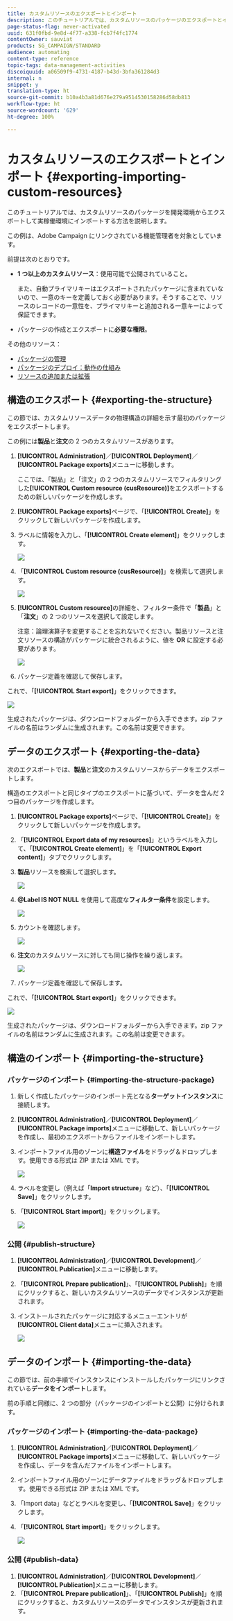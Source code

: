 ```yaml
---
title: カスタムリソースのエクスポートとインポート
description: このチュートリアルでは、カスタムリソースのパッケージのエクスポートとインポートの方法について説明します。
page-status-flag: never-activated
uuid: 631f0fbd-9e8d-4f77-a338-fcb7f4fc1774
contentOwner: sauviat
products: SG_CAMPAIGN/STANDARD
audience: automating
content-type: reference
topic-tags: data-management-activities
discoiquuid: a06509f9-4731-4187-b43d-3bfa361284d3
internal: n
snippet: y
translation-type: ht
source-git-commit: b10a4b3a81d676e279a9514530158286d58db813
workflow-type: ht
source-wordcount: '629'
ht-degree: 100%

---
```



# カスタムリソースのエクスポートとインポート {#exporting-importing-custom-resources}

このチュートリアルでは、カスタムリソースのパッケージを開発環境からエクスポートして実稼働環境にインポートする方法を説明します。

この例は、Adobe Campaign にリンクされている機能管理者を対象としています。

前提は次のとおりです。

* **1 つ以上のカスタムリソース**：使用可能で公開されていること。

   また、自動プライマリキーはエクスポートされたパッケージに含まれていないので、一意のキーを定義しておく必要があります。そうすることで、リソースのレコードの一意性を、プライマリキーと追加される一意キーによって保証できます。
* パッケージの作成とエクスポートに&#x200B;**必要な権限**。

その他のリソース：

* [パッケージの管理](../../automating/using/managing-packages.md)
* [パッケージのデプロイ：動作の仕組み](../../developing/using/data-model-concepts.md)
* [リソースの追加または拡張](../../developing/using/key-steps-to-add-a-resource.md)

## 構造のエクスポート {#exporting-the-structure}

この節では、カスタムリソースデータの物理構造の詳細を示す最初のパッケージをエクスポートします。

この例には&#x200B;**製品**&#x200B;と&#x200B;**注文**&#x200B;の 2 つのカスタムリソースがあります。

1. **[!UICONTROL Administration]**／**[!UICONTROL Deployment]**／**[!UICONTROL Package exports]**&#x200B;メニューに移動します。

   ここでは、「製品」と「注文」の 2 つのカスタムリソースでフィルタリングした&#x200B;**[!UICONTROL Custom resource (cusResource)]**&#x200B;をエクスポートするための新しいパッケージを作成します。

1. **[!UICONTROL Package exports]**&#x200B;ページで、「**[!UICONTROL Create]**」をクリックして新しいパッケージを作成します。
1. ラベルに情報を入力し、「**[!UICONTROL Create element]**」をクリックします。

   ![](assets/cusresources_export1.png)

1. 「**[!UICONTROL Custom resource (cusResource)]**」を検索して選択します。

   ![](assets/cusresources_export2.png)

1. **[!UICONTROL Custom resource]**&#x200B;の詳細を、フィルター条件で「**製品**」と「**注文**」の 2 つのリソースを選択して設定します。

   注意：論理演算子を変更することを忘れないでください。製品リソースと注文リソースの構造がパッケージに統合されるように、値を **OR** に設定する必要があります。

   ![](assets/cusresources_export3.png)

1. パッケージ定義を確認して保存します。

これで、「**[!UICONTROL Start export]**」をクリックできます。

![](assets/cusresources_export4.png)

生成されたパッケージは、ダウンロードフォルダーから入手できます。zip ファイルの名前はランダムに生成されます。この名前は変更できます。

## データのエクスポート {#exporting-the-data}

次のエクスポートでは、**製品**&#x200B;と&#x200B;**注文**&#x200B;のカスタムリソースからデータをエクスポートします。

構造のエクスポートと同じタイプのエクスポートに基づいて、データを含んだ 2 つ目のパッケージを作成します。

1. **[!UICONTROL Package exports]**&#x200B;ページで、「**[!UICONTROL Create]**」をクリックして新しいパッケージを作成します。
1. 「**[!UICONTROL Export data of my resources]**」というラベルを入力して、「**[!UICONTROL Create element]**」を「**[!UICONTROL Export content]**」タブでクリックします。
1. **製品**&#x200B;リソースを検索して選択します。

   ![](assets/cusresources_exportdata1.png)

1. **@Label IS NOT NULL** を使用して高度な&#x200B;**フィルター条件**&#x200B;を設定します。

   ![](assets/cusresources_exportdata2.png)

1. カウントを確認します。

   ![](assets/cusresources_exportdata3.png)

1. **注文**&#x200B;のカスタムリソースに対しても同じ操作を繰り返します。

   ![](assets/cusresources_exportdata4.png)

1. パッケージ定義を確認して保存します。

これで、「**[!UICONTROL Start export]**」をクリックできます。

![](assets/cusresources_exportdata5.png)

生成されたパッケージは、ダウンロードフォルダーから入手できます。zip ファイルの名前はランダムに生成されます。この名前は変更できます。

## 構造のインポート {#importing-the-structure}

### パッケージのインポート {#importing-the-structure-package}

1. 新しく作成したパッケージのインポート先となる&#x200B;**ターゲットインスタンス**&#x200B;に接続します。
1. **[!UICONTROL Administration]**／**[!UICONTROL Deployment]**／**[!UICONTROL Package imports]**&#x200B;メニューに移動して、新しいパッケージを作成し、最初のエクスポートからファイルをインポートします。
1. インポートファイル用のゾーンに&#x200B;**構造ファイル**&#x200B;をドラッグ＆ドロップします。使用できる形式は ZIP または XML です。

   ![](assets/cusresources_import2.png)

1. ラベルを変更し（例えば「**Import structure**」など）、「**[!UICONTROL Save]**」をクリックします。
1. 「**[!UICONTROL Start import]**」をクリックします。

   ![](assets/cusresources_import3.png)

### 公開 {#publish-structure}

1. **[!UICONTROL Administration]**／**[!UICONTROL Development]**／**[!UICONTROL Publication]**&#x200B;メニューに移動します。
1. 「**[!UICONTROL Prepare publication]**」、「**[!UICONTROL Publish]**」を順にクリックすると、新しいカスタムリソースのデータでインスタンスが更新されます。
1. インストールされたパッケージに対応するメニューエントリが&#x200B;**[!UICONTROL Client data]**&#x200B;メニューに挿入されます。

   ![](assets/cusresources_import1.png)

## データのインポート {#importing-the-data}

この節では、前の手順でインスタンスにインストールしたパッケージにリンクされている&#x200B;**データをインポート**&#x200B;します。

前の手順と同様に、2 つの部分（パッケージのインポートと公開）に分けられます。

### パッケージのインポート {#importing-the-data-package}

1. **[!UICONTROL Administration]**／**[!UICONTROL Deployment]**／**[!UICONTROL Package imports]**&#x200B;メニューに移動して、新しいパッケージを作成し、データを含んだファイルをインポートします。
1. インポートファイル用のゾーンにデータファイルをドラッグ＆ドロップします。使用できる形式は ZIP または XML です。
1. 「Import data」などとラベルを変更し、「**[!UICONTROL Save]**」をクリックします。
1. 「**[!UICONTROL Start import]**」をクリックします。

   ![](assets/cusresources_importdata.png)

### 公開 {#publish-data}

1. **[!UICONTROL Administration]**／**[!UICONTROL Development]**／**[!UICONTROL Publication]**&#x200B;メニューに移動します。
1. 「**[!UICONTROL Prepare publication]**」、「**[!UICONTROL Publish]**」を順にクリックすると、カスタムリソースのデータでインスタンスが更新されます。
